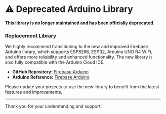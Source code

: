 # ⚠️ Deprecated Arduino Library

**This library is no longer maintained and has been officially deprecated.**

### Replacement Library

We highly recommend transitioning to the new and improved Firebase Arduino library, which supports ESP8266, ESP32, Arduino UNO R4 WiFi, and offers more reliability and enhanced functionality. The new library is also fully compatible with the Arduino Cloud IDE.

- **GitHub Repository:** [Firebase Arduino](https://github.com/Rupakpoddar/FirebaseArduino)
- **Arduino Reference:** [Firebase Arduino](https://www.arduino.cc/reference/en/libraries/firebase/)

Please update your projects to use the new library to benefit from the latest features and improvements.

---

Thank you for your understanding and support!
